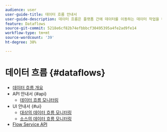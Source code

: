 ```yaml
---
audience: user
user-guide-title: 데이터 흐름 안내서
user-guide-description: 데이터 흐름은 플랫폼 간에 데이터를 이동하는 데이터 작업을 나타냅니다.
feature: Dataflows
source-git-commit: 5218e6cf82b74efbbbcf30495395a4fe2ad9fe14
workflow-type: tm+mt
source-wordcount: '39'
ht-degree: 38%

---
```



# 데이터 흐름 {#dataflows}

- [데이터 흐름 개요](./home.md)
- API 안내서 {#api}
   - [데이터 흐름 모니터링](./api/monitor.md)
- UI 안내서 {#ui}
   - [대상의 데이터 흐름 모니터링](./ui/monitor-destinations.md)
   - [소스의 데이터 흐름 모니터링](./ui/monitor-sources.md)
- [Flow Service API](https://www.adobe.io/experience-platform-apis/references/flow-service/)